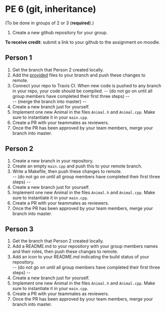 PE 6 (git, inheritance)
==============

(To be done in groups of 2 or 3 (__required__).)

1. Create a new github repository for your group.

__To receive credit__: submit a link to your github to the assignment on moodle.

Person 1
------
1. Get the branch that Person 2 created locally.
2. Add the [provided](../lectures/9_inheritance_part1/animals/) files to your branch and push these changes to remote.
3. Connect your repo to Travis CI. When new code is pushed to any branch in your repo, your code should be compiled.
-- (do not go on until all group members have completed their first three steps) --  
-- (merge the branch into master) --
4. Create a new branch just for yourself.
5. Implement one new Animal in the files `Animal.h` and `Animal.cpp`. Make sure to instantiate it in your `main.cpp`.
6. Create a PR with your teammates as reviewers.
7. Once the PR has been approved by your team members, merge your branch into master.


Person 2
------
1. Create a new branch in your repository.
2. Create an empty `main.cpp` and push this to your remote branch.
3. Write a Makefile, then push these changes to remote.   
-- (do not go on until all group members have completed their first three steps) --
4. Create a new branch just for yourself.
5. Implement one new Animal in the files `Animal.h` and `Animal.cpp`. Make sure to instantiate it in your `main.cpp`.
6. Create a PR with your teammates as reviewers.
7. Once the PR has been approved by your team members, merge your branch into master.



Person 3
------
1. Get the branch that Person 2 created locally.
2. Add a README.md to your repository with your group members names and their roles, then push these changes to remote.
3. Add an icon to your README.md indicating the build status of your repository.  
-- (do not go on until all group members have completed their first three steps) --
4. Create a new branch just for yourself.
5. Implement one new Animal in the files `Animal.h` and `Animal.cpp`. Make sure to instantiate it in your `main.cpp`.
6. Create a PR with your teammates as reviewers.
7. Once the PR has been approved by your team members, merge your branch into master.
